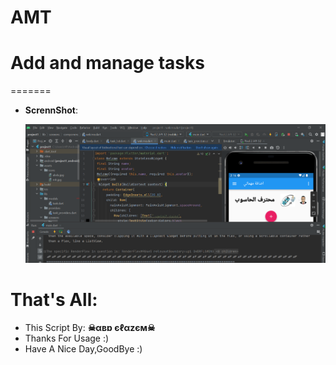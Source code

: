 # AMT
# Add and manage tasks



=======

- **ScrennShot**:

     ![ScrennShot](https://github.com/abdalazeim/AMT/blob/main/7.PNG)

     



# That's All:
 - This Script By:  **☠αвɒ єℓαzєм☠**
 - Thanks For Usage :)
 - Have A Nice Day,GoodBye :)

